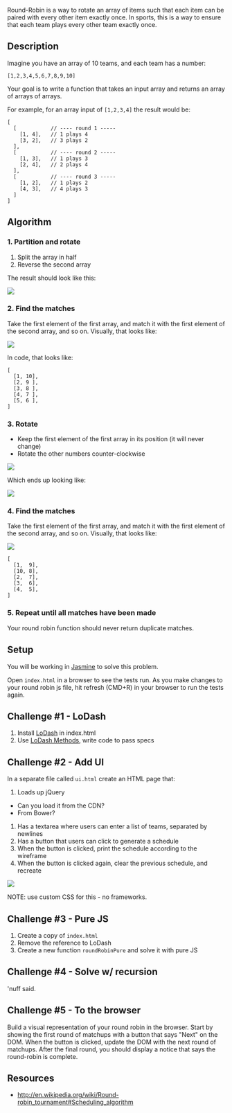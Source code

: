 Round-Robin is a way to rotate an array of items such that each item can be paired with every other item exactly once.  In sports, this is a way to ensure that each team plays every other team exactly once.

## Description

Imagine you have an array of 10 teams, and each team has a number:

```
[1,2,3,4,5,6,7,8,9,10]
```

Your goal is to write a function that takes an input array and returns an array of arrays of arrays.

For example, for an array input of `[1,2,3,4]` the result would be:

```
[
  [           // ---- round 1 -----
    [1, 4],   // 1 plays 4
    [3, 2],   // 3 plays 2
  ],
  [           // ---- round 2 -----
    [1, 3],   // 1 plays 3
    [2, 4],   // 2 plays 4
  ],
  [           // ---- round 3 -----
    [1, 2],   // 1 plays 2
    [4, 3],   // 4 plays 3
  ]
]
```

## Algorithm

### 1. Partition and rotate

1. Split the array in half
1. Reverse the second array

The result should look like this:

![](img/original.png)

### 2. Find the matches

Take the first element of the first array, and match it with the first element of the second array, and so on.  Visually, that looks like:

![](img/original-pairs.png)

In code, that looks like:

```
[
  [1, 10],
  [2, 9 ],
  [3, 8 ],
  [4, 7 ],
  [5, 6 ],
]
```

### 3. Rotate

* Keep the first element of the first array in its position (it will never change)
* Rotate the other numbers counter-clockwise

![](img/rotation.png)

Which ends up looking like:

![](img/post-rotation.png)

### 4. Find the matches

Take the first element of the first array, and match it with the first element of the second array, and so on.  Visually, that looks like:

![](img/post-rotation-pairs.png)

```
[
  [1,  9],
  [10, 8],
  [2,  7],
  [3,  6],
  [4,  5],
]
```

### 5. Repeat until all matches have been made

Your round robin function should never return duplicate matches.

## Setup

You will be working in [Jasmine](http://jasmine.github.io/2.3/introduction.html) to solve this problem.

Open `index.html` in a browser to see the tests run.  As you make changes to your round robin js file, hit refresh (CMD+R) in your browser to run the tests again.

## Challenge #1 - LoDash

1. Install [LoDash](https://lodash.com/) in index.html
1. Use [LoDash Methods](https://lodash.com/docs), write code to pass specs

## Challenge #2 - Add UI

In a separate file called `ui.html` create an HTML page that:

1. Loads up jQuery
  * Can you load it from the CDN?
  * From Bower?
1. Has a textarea where users can enter a list of teams, separated by newlines
1. Has a button that users can click to generate a schedule
1. When the button is clicked, print the schedule according to the wireframe
1. When the button is clicked again, clear the previous schedule, and recreate

![](img/ui.png)

NOTE: use custom CSS for this - no frameworks.

## Challenge #3 - Pure JS

1. Create a copy of `index.html`
1. Remove the reference to LoDash
1. Create a new function `roundRobinPure` and solve it with pure JS

## Challenge #4 - Solve w/ recursion

'nuff said.

## Challenge #5 - To the browser

Build a visual representation of your round robin in the browser. Start by showing the first round of matchups with a button that says "Next" on the DOM. When the button is clicked, update the DOM with the next round of matchups. After the final round, you should display a notice that says the round-robin is complete. 

## Resources

* http://en.wikipedia.org/wiki/Round-robin_tournament#Scheduling_algorithm
